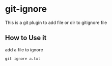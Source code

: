 # git-ignore
This is a git plugin to add file or dir to gitignore file

## How to Use it
add a file to ignore
```shell
git ignore a.txt
```
